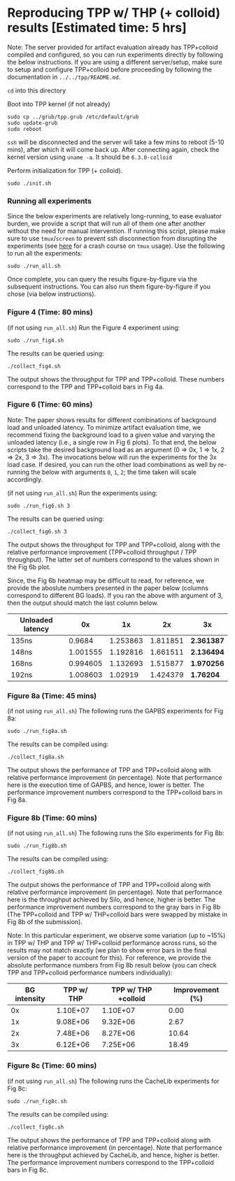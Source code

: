 # Reproducing TPP w/ THP (+ colloid) results [Estimated time: 5 hrs]

Note: The server provided for artifact evaluation already has TPP+colloid compiled and configured, so you can run experiments directly by following the below instructions. If you are using a different server/setup, make sure to setup and configure TPP+colloid before proceeding by following the documentation in `../../tpp/README.md`.  

`cd` into this directory

Boot into TPP kernel (if not already)

```
sudo cp ../grub/tpp.grub /etc/default/grub
sudo update-grub
sudo reboot 
```

`ssh` will be disconnected and the server will take a few mins to reboot (5-10 mins), after which it will come back up. After connecting again, check the kernel version using `uname -a`. It should be `6.3.0-colloid`

Perform initialization for TPP (+ colloid).

```
sudo ./init.sh
```

### Running all experiments

Since the below experiments are relatively long-running, to ease evaluator burden, we provide a script that will run all of them one after another without the need for manual intervention. If running this script, please make sure to use `tmux`/`screen` to prevent ssh disconnection from disrupting the experiments (see [here](../docs/tmux-usage.md) for a crash course on `tmux` usage). Use the following to run all the experiments:

```
sudo ./run_all.sh
```

Once complete, you can query the results figure-by-figure via the subsequent instructions. You can also run them figure-by-figure if you chose (via below instructions).

### Figure 4 (Time: 80 mins)

(if not using `run_all.sh`) Run the Figure 4 experiment using:

```
sudo ./run_fig4.sh
```

The results can be queried using:

```
./collect_fig4.sh
```

The output shows the throughput for TPP and TPP+colloid. These numbers correspond to the TPP and TPP+colloid bars in Fig 4a.

### Figure 6 (Time: 60 mins)

Note: The paper shows results for different combinations of background load and unloaded latency. To minimize artifact evaluation time, we recommend fixing the background load to a given value and varying the unloaded latency (i.e., a single row in Fig 6 plots). To that end, the below scripts take the desired background load as an argument (0 => 0x, 1 => 1x, 2 => 2x, 3 => 3x). The invocations below will run the experiments for the 3x load case. If desired, you can run the other load combinations as well by re-running the below with arguments `0`, `1`, `2`; the time taken will scale accordingly. 

(if not using `run_all.sh`) Run the experiments using:

```
sudo ./run_fig6.sh 3
```

The results can be queried using:

```
./collect_fig6.sh 3
```

The output shows the throughput for TPP and TPP+colloid, along with the relative performance improvement (TPP+colloid throughput / TPP throughput). The latter set of numbers correspond to the values shown in the Fig 6b plot.

Since, the Fig 6b heatmap may be difficult to read, for reference, we provide the aboslute numbers presented in the paper below (columns correspond to different BG loads). If you ran the above with argument of 3, then the output should match the last column below.  

| Unloaded latency | 0x       | 1x       | 2x       | **3x**    |
|------------------|----------|----------|----------|-----------|
| 135ns            | 0.9684   | 1.253863 | 1.811851 | **2.361387**  |
| 148ns            | 1.001555 | 1.192816 | 1.661511 | **2.136494** |
| 168ns            | 0.994605 | 1.132693 | 1.515877 | **1.970256** |
| 192ns            | 1.008603 | 1.02919  | 1.424379 | **1.76204**  |


### Figure 8a (Time: 45 mins)

(if not using `run_all.sh`) The following runs the GAPBS experiments for Fig 8a:

```
sudo ./run_fig8a.sh
```

The results can be compiled using:

```
./collect_fig8a.sh
```

The output shows the performance of TPP and TPP+colloid along with relative performance improvement (in percentage). Note that performance here is the execution time of GAPBS, and hence, lower is better. The performance improvement numbers correspond to the TPP+colloid bars in Fig 8a.

### Figure 8b (Time: 60 mins)

(if not using `run_all.sh`) The following runs the Silo experiments for Fig 8b:

```
sudo ./run_fig8b.sh
```

The results can be compiled using:

```
./collect_fig8b.sh
```

The output shows the performance of TPP and TPP+colloid along with relative performance improvement (in percentage). Note that performance here is the throughput achieved by Silo, and hence, higher is better. The performance improvement numbers correspond to the gray bars in Fig 8b (The TPP+colloid and TPP w/ THP+colloid bars were swapped by mistake in Fig 8b of the submission).

Note: In this particular experiment, we observe some variation (up to ~15%) in TPP w/ THP and TPP w/ THP+colloid performance across runs, so the results may not match exactly (we plan to show error bars in the final version of the paper to account for this). For reference, we provide the absolute performance numbers from Fig 8b result below (you can check TPP and TPP+colloid performance numbers individually):


| BG intensity | TPP w/ THP | TPP w/ THP +colloid | Improvement (%) |
|----------|------------|---------------------|-----------------|
| 0x        | 1.10E+07   | 1.10E+07            | 0.00            |
| 1x        | 9.08E+06   | 9.32E+06            | 2.67            |
| 2x       | 7.48E+06   | 8.27E+06            | 10.64           |
| 3x       | 6.12E+06   | 7.25E+06            | 18.49           |


### Figure 8c (Time: 60 mins)

(if not using `run_all.sh`) The following runs the CacheLib experiments for Fig 8c:

```
sudo ./run_fig8c.sh
```

The results can be compiled using:

```
./collect_fig8c.sh
```

The output shows the performance of TPP and TPP+colloid along with relative performance improvement (in percentage). Note that performance here is the throughput achieved by CacheLib, and hence, higher is better. The performance improvement numbers correspond to the TPP+colloid bars in Fig 8c.



